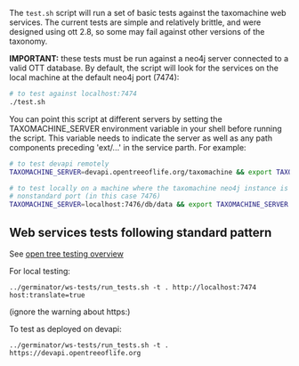 The `test.sh` script will run a set of basic tests against the taxomachine web services. The current tests are simple and relatively brittle, and were designed using ott 2.8, so some may fail against other versions of the taxonomy.

**IMPORTANT:** these tests must be run against a neo4j server connected to a valid OTT database. By default, the script will look for the services on the local machine at the default neo4j port (7474):

```bash
# to test against localhost:7474
./test.sh
```

You can point this script at different servers by setting the TAXOMACHINE_SERVER environment variable in your shell before running the script. This variable needs to indicate the server as well as any path components preceding 'ext/...' in the service parth. For example:

```bash
# to test devapi remotely
TAXOMACHINE_SERVER=devapi.opentreeoflife.org/taxomachine && export TAXOMACHINE_SERVER && ./test.sh
```

```bash
# to test locally on a machine where the taxomachine neo4j instance is running on a
# nonstandard port (in this case 7476)
TAXOMACHINE_SERVER=localhost:7476/db/data && export TAXOMACHINE_SERVER && ./test.sh
```

## Web services tests following standard pattern

See [open tree testing overview](https://github.com/OpenTreeOfLife/germinator/blob/master/TESTING.md)

For local testing:
```
../germinator/ws-tests/run_tests.sh -t . http://localhost:7474 host:translate=true
```
(ignore the warning about https:)

To test as deployed on devapi:
```
../germinator/ws-tests/run_tests.sh -t . https://devapi.opentreeoflife.org
```
